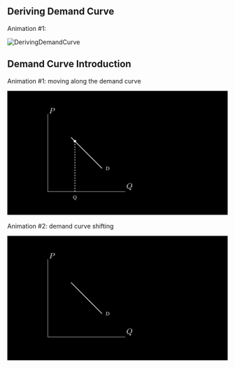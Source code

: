 ## Deriving Demand Curve


Animation \#1: 

![DerivingDemandCurve](DerivingDemandCurve.gif)


## Demand Curve Introduction

Animation \#1: moving along the demand curve

![DemandCurveIntro-1](DemandCurveIntro-1.gif)

Animation \#2: demand curve shifting

![DemandCurveIntro-2](DemandCurveIntro-2.gif)